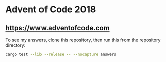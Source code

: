 # Advent of Code 2018

## <https://www.adventofcode.com>

To see my answers, clone this repository, then run this from the repository directory:

```sh
cargo test --lib --release -- --nocapture answers
```